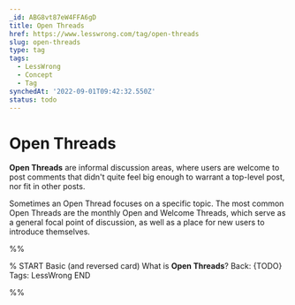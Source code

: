 ```yaml
---
_id: ABG8vt87eW4FFA6gD
title: Open Threads
href: https://www.lesswrong.com/tag/open-threads
slug: open-threads
type: tag
tags:
  - LessWrong
  - Concept
  - Tag
synchedAt: '2022-09-01T09:42:32.550Z'
status: todo
---
```


# Open Threads

**Open Threads** are informal discussion areas, where users are welcome to post comments that didn't quite feel big enough to warrant a top-level post, nor fit in other posts.

Sometimes an Open Thread focuses on a specific topic. The most common Open Threads are the monthly Open and Welcome Threads, which serve as a general focal point of discussion, as well as a place for new users to introduce themselves.


%%

% START
Basic (and reversed card)
What is **Open Threads**?
Back: {TODO}
Tags: LessWrong
END

%%
	
